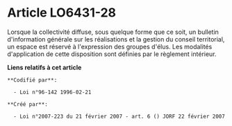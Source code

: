 # Article LO6431-28

Lorsque la collectivité diffuse, sous quelque forme que ce soit, un bulletin d'information générale sur les réalisations et
la gestion du conseil territorial, un espace est réservé à l'expression des groupes d'élus. Les modalités d'application de
cette disposition sont définies par le règlement intérieur.

**Liens relatifs à cet article**

	**Codifié par**:

	  - Loi n°96-142 1996-02-21

	**Créé par**:

	  - Loi n°2007-223 du 21 février 2007 - art. 6 () JORF 22 février 2007
